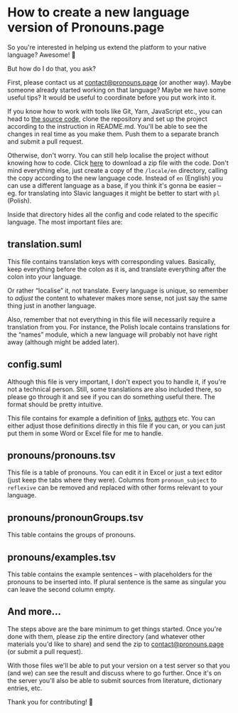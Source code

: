# How to create a new language version of Pronouns.page

So you're interested in helping us extend the platform to your native language? Awesome! 🥰

But how do I do that, you ask?

First, please contact us at [contact@pronouns.page](mailto:contact@pronouns.page) (or another way).
Maybe someone already started working on that language? Maybe we have some useful tips?
It would be useful to coordinate before you put work into it. 

If you know how to work with tools like Git, Yarn, JavaScript etc.,
you can head to [the source code](https://gitlab.com/Avris/Zaimki/),
clone the repository and set up the project according to the instruction in README.md.
You'll be able to see the changes in real time as you make them.
Push them to a separate branch and submit a pull request.

Otherwise, don't worry. You can still help localise the project without knowing how to code.
Click [here](https://gitlab.com/Avris/Zaimki/-/archive/main/Zaimki-main.zip) to download a zip file with the code.
Don't mind everything else, just create a copy of the `/locale/en` directory,
calling the copy according to the new language code.
Instead of `en` (English) you can use a different language as a base,
if you think it's gonna be easier – 
eg. for translating into Slavic languages it might be better to start with `pl` (Polish).

Inside that directory hides all the config and code related to the specific language.
The most important files are:

## translation.suml

This file contains translation keys with corresponding values.
Basically, keep everything before the colon as it is, and translate everything after the colon into your language.

Or rather “localise” it, not translate. Every language is unique, so remember to _adjust_
the content to whatever makes more sense, not just say the same thing just in another language.

Also, remember that not everything in this file will necessarily require a translation from you.
For instance, the Polish locale contains translations for the “names” module,
which a new language will probably not have right away (although might be added later).

## config.suml

Although this file is very important, I don't expect you to handle it, if you're not a technical person.
Still, some translations are also included there, so please go through it and see if you can do something useful there.
The format should be pretty intuitive.

This file contains for example a definition of [links](/link), [authors](/contact) etc.
You can either adjust those definitions directly in this file if you can,
or you can just put them in some Word or Excel file for me to handle.

## pronouns/pronouns.tsv

This file is a table of pronouns. You can edit it in Excel or just a text editor (just keep the tabs where they were).
Columns from `pronoun_subject` to `reflexive` can be removed and replaced with other forms relevant to your language.

## pronouns/pronounGroups.tsv

This table contains the groups of pronouns.

## pronouns/examples.tsv

This table contains the example sentences – with placeholders for the pronouns to be inserted into.
If plural sentence is the same as singular you can leave the second column empty.

## And more…

The steps above are the bare minimum to get things started. Once you're done with them,
please zip the entire directory (and whatever other materials you'd like to share)
and send the zip to [contact@pronouns.page](mailto:contact@pronouns.page) (or submit a pull request).

With those files we'll be able to put your version on a test server so that you (and we) can see the result
and discuss where to go further.
Once it's on the server you'll also be able to submit sources from literature, dictionary entries, etc.

Thank you for contributing! 🥰
